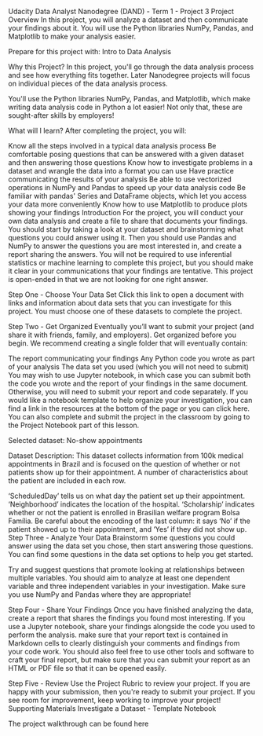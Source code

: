 Udacity Data Analyst Nanodegree (DAND) - Term 1 - Project 3
Project Overview
In this project, you will analyze a dataset and then communicate your findings about it. You will use the Python libraries NumPy, Pandas, and Matplotlib to make your analysis easier.

Prepare for this project with: Intro to Data Analysis

Why this Project?
In this project, you'll go through the data analysis process and see how everything fits together. Later Nanodegree projects will focus on individual pieces of the data analysis process.

You'll use the Python libraries NumPy, Pandas, and Matplotlib, which make writing data analysis code in Python a lot easier! Not only that, these are sought-after skills by employers!

What will I learn?
After completing the project, you will:

Know all the steps involved in a typical data analysis process
Be comfortable posing questions that can be answered with a given dataset and then answering those questions
Know how to investigate problems in a dataset and wrangle the data into a format you can use
Have practice communicating the results of your analysis
Be able to use vectorized operations in NumPy and Pandas to speed up your data analysis code
Be familiar with pandas' Series and DataFrame objects, which let you access your data more conveniently
Know how to use Matplotlib to produce plots showing your findings
Introduction
For the project, you will conduct your own data analysis and create a file to share that documents your findings. You should start by taking a look at your dataset and brainstorming what questions you could answer using it. Then you should use Pandas and NumPy to answer the questions you are most interested in, and create a report sharing the answers. You will not be required to use inferential statistics or machine learning to complete this project, but you should make it clear in your communications that your findings are tentative. This project is open-ended in that we are not looking for one right answer.

Step One - Choose Your Data Set
Click this link to open a document with links and information about data sets that you can investigate for this project. You must choose one of these datasets to complete the project.

Step Two - Get Organized
Eventually you’ll want to submit your project (and share it with friends, family, and employers). Get organized before you begin. We recommend creating a single folder that will eventually contain:

The report communicating your findings Any Python code you wrote as part of your analysis The data set you used (which you will not need to submit) You may wish to use Jupyter notebook, in which case you can submit both the code you wrote and the report of your findings in the same document. Otherwise, you will need to submit your report and code separately. If you would like a notebook template to help organize your investigation, you can find a link in the resources at the bottom of the page or you can click here. You can also complete and submit the project in the classroom by going to the Project Notebook part of this lesson.

Selected dataset: No-show appointments

Dataset Description: This dataset collects information from 100k medical appointments in Brazil and is focused on the question of whether or not patients show up for their appointment. A number of characteristics about the patient are included in each row.

‘ScheduledDay’ tells us on what day the patient set up their appointment.
‘Neighborhood’ indicates the location of the hospital.
‘Scholarship’ indicates whether or not the patient is enrolled in Brasilian welfare program Bolsa Família.
Be careful about the encoding of the last column: it says ‘No’ if the patient showed up to their appointment, and ‘Yes’ if they did not show up.
Step Three - Analyze Your Data
Brainstorm some questions you could answer using the data set you chose, then start answering those questions. You can find some questions in the data set options to help you get started.

Try and suggest questions that promote looking at relationships between multiple variables. You should aim to analyze at least one dependent variable and three independent variables in your investigation. Make sure you use NumPy and Pandas where they are appropriate!

Step Four - Share Your Findings
Once you have finished analyzing the data, create a report that shares the findings you found most interesting. If you use a Jupyter notebook, share your findings alongside the code you used to perform the analysis. make sure that your report text is contained in Markdown cells to clearly distinguish your comments and findings from your code work. You should also feel free to use other tools and software to craft your final report, but make sure that you can submit your report as an HTML or PDF file so that it can be opened easily.

Step Five - Review
Use the Project Rubric to review your project. If you are happy with your submission, then you're ready to submit your project. If you see room for improvement, keep working to improve your project! Supporting Materials Investigate a Dataset - Template Notebook

The project walkthrough can be found here

